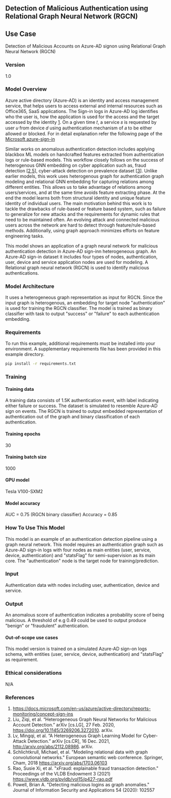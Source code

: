 ## Detection of Malicious Authentication  using Relational Graph Neural Network (RGCN)

## Use Case
Detection of Malicious Accounts on Azure-AD signon using Relational Graph Neural Network (RGCN)

### Version
1.0

### Model Overview
Azure active directory (Azure-AD) is an identity and access management service, that helps users to access external and internal resources such as Office365, SaaS applications. The Sign-in logs in Azure-AD log identifies who the user is, how the application is used for the access and the target accessed by the identity [1](https://docs.microsoft.com/en-us/azure/active-directory/reports-monitoring/concept-sign-ins). On a given time 𝑡, a service 𝑠 is requested by user 𝑢 from device 𝑑 using authentication mechanism of 𝑎 to be either allowed or blocked. For in detail explanation refer the following page of the [Microsoft azure-sign-in](https://docs.microsoft.com/en-us/azure/active-directory/reports-monitoring/concept-sign-ins)

Similar works on anomalous authentication detection includes applying blackbox ML models on handcrafted features extracted from authentication logs or rule-based models. This workflow closely follows on the success of heterogenous GNN embedding on cyber application such as, fraud detection [[2](https://doi.org/10.1145/3269206.3272010),[5](https://www.vldb.org/pvldb/vol15/p427-rao.pdf)], cyber-attack detection on prevalence dataset [[3](http://arxiv.org/abs/2112.08986)]. Unlike earlier models, this work uses heterogenous graph for authentication graph modeling and relational GNN embedding for capturing relations among different entities. This allows us to take advantage of relations among users/services, and at the same time avoids feature extracting phase. At the end the model learns both from structural identity and unique feature identity of individual users. 
The main motivation behind this work is to tackle the drawbacks of rule-based or feature based system, such as failure to generalize for new attacks and the requirements for dynamic rules that need to be maintained often. An evolving attack and connected malicious users across the network are hard to detect through feature/rule-based methods. Additionally, using graph approach minimizes efforts on feature engineering tasks.

This model shows an application of a graph neural network for malicious authentication detection in Azure-AD sign-inn heterogeneous graph. An Azure-AD sign-in dataset it includes four types of nodes, authentication, user, device and service application nodes are used for modeling. A Relational graph neural network (RGCN)  is used to identify malicious authentications.

### Model Architecture
It uses a  heterogeneous graph representation as input for RGCN. Since the input graph is heterogenous, an embedding for target node "authentication" is used for training the RGCN classifier. The model is trained as binary classifier with task to output "success" or "failure" to each authentication embedding.

### Requirements 
To run this example, additional requirements must be installed into your environment. A supplementary requirements file has been provided in this example directory.

```bash 
pip install -r requirements.txt
```

### Training
#### Training data

A training data consists of 1.5K authentication event, with label indicating either failure or success. The dataset is simulated to resemble Azure-AD sign on events. The RGCN is trained to output embedded representation of authentication out of the graph and binary classification of each authentication. 
#### Training epochs
30

#### Training batch size
1000

#### GPU model
Tesla V100-SXM2

#### Model accuracy
AUC = 0.75 (RGCN binary classifier)
Accuracy = 0.85


### How To Use This Model
This model is an example of an authentication detection pipeline using a graph neural network. This model requires an authentication graph such as Azure-AD sign-in logs with four nodes as main entities (user, service, device, authentication) and "statsFlag" for semi-supervision as its main core. The "authentication" node is the target node for training/prediction.

### Input
Authentication data with nodes including user, authentication, device and service.

### Output
An anomalous score of authentication indicates a probability score of being malicious. A threshold of e.g 0.49 could be used to output produce "benign"
or "fraudulent" authentication.

#### Out-of-scope use cases
This model version is trained on a simulated Azure-AD sign-on logs schema, with entities (user, service, device, authentication) and "statsFlag" as requirement.

### Ethical considerations
N/A

### References

1. https://docs.microsoft.com/en-us/azure/active-directory/reports-monitoring/concept-sign-ins
2. Liu, Ziqi, et al. “Heterogeneous Graph Neural Networks for Malicious Account Detection.” arXiv [cs.LG], 27 Feb. 2020, https://doi.org/10.1145/3269206.3272010. arXiv.
3. Lv, Mingqi, et al. “A Heterogeneous Graph Learning Model for Cyber-Attack Detection.” arXiv [cs.CR], 16 Dec. 2021, http://arxiv.org/abs/2112.08986. arXiv.
4. Schlichtkrull, Michael, et al. "Modeling relational data with graph convolutional networks." European semantic web conference. Springer, Cham, 2018 https://arxiv.org/abs/1703.06103
5. Rao, Susie Xi, et al. "xFraud: explainable fraud transaction detection." Proceedings of the VLDB Endowment 3 (2021) https://www.vldb.org/pvldb/vol15/p427-rao.pdf
6. Powell, Brian A. "Detecting malicious logins as graph anomalies." Journal of Information Security and Applications 54 (2020): 102557